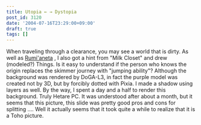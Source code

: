 ```yaml
---
title: Utopia ← → Dystopia
post_id: 3120
date: '2004-07-16T23:29:00+09:00'
draft: true
tags: []
---
```


When traveling through a clearance, you may see a world that is dirty. As well as [Rumi'aneta](https://danmaq.com/3119) , I also got a hint from "Milk Closet" and drew (modeled?) Things. Is it easy to understand if the person who knows the origin replaces the skimmer journey with "jumping ability"? Although the background was rendered by DoGA-L3, in fact the purple model was created not by 3D, but by forcibly dotted with Pixia. I made a shadow using layers as well. By the way, I spent a day and a half to render this background. Truly Hetare PC. It was understood after about a month, but it seems that this picture, this slide was pretty good pros and cons for splitting .... Well it actually seems that it took quite a while to realize that it is a Toho picture.
